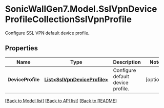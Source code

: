 # SonicWallGen7.Model.SslVpnDeviceProfileCollectionSslVpnProfile
Configure SSL VPN default device profile.

## Properties

Name | Type | Description | Notes
------------ | ------------- | ------------- | -------------
**DeviceProfile** | [**List&lt;SslVpnDeviceProfile&gt;**](SslVpnDeviceProfile.md) | Configure default device profile. | [optional] 

[[Back to Model list]](../README.md#documentation-for-models) [[Back to API list]](../README.md#documentation-for-api-endpoints) [[Back to README]](../README.md)

